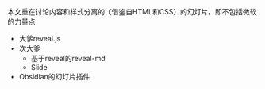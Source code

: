 本文重在讨论内容和样式分离的（借鉴自HTML和CSS）的幻灯片，即不包括微软的力量点

+ 大爹reveal.js
+ 次大爹
	+ 基于reveal的reveal-md
	+ Slide
+ Obsidian的幻灯片插件

